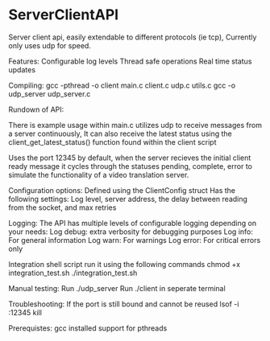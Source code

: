 # ServerClientAPI

Server client api, easily extendable to different protocols (ie tcp), 
Currently only uses udp for speed.

Features:
Configurable log levels
Thread safe operations
Real time status updates

Compiling:
gcc -pthread -o client main.c client.c udp.c utils.c
gcc -o udp_server udp_server.c


Rundown of API:

There is example usage within main.c utilizes udp to receive messages from a server continuously, 
It can also receive the latest status using the client_get_latest_status() function found within the client script

Uses the port 12345 by default, when the server recieves the initial client ready message it cycles through
the statuses pending, complete, error to simulate the functionality of a video translation server.

Configuration options:
Defined using the ClientConfig struct
Has the following settings:
Log level, server address, the delay between reading from the socket, and max retries

Logging:
The API has multiple levels of configurable logging depending on your needs:
Log debug: extra verbosity for debugging purposes
Log info: For general information
Log warn: For warnings
Log error: For critical errors only

Integration shell script
run it using the following commands
chmod +x integration_test.sh
./integration_test.sh

Manual testing:
Run ./udp_server
Run ./client in seperate terminal

Troubleshooting:
If the port is still bound and cannot be reused
lsof -i :12345
kill <PID>


Prerequistes: 
gcc installed
support for pthreads